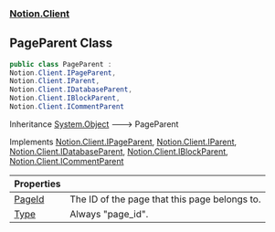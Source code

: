 ### [Notion.Client](Notion.Client.md 'Notion.Client')

## PageParent Class

```csharp
public class PageParent :
Notion.Client.IPageParent,
Notion.Client.IParent,
Notion.Client.IDatabaseParent,
Notion.Client.IBlockParent,
Notion.Client.ICommentParent
```

Inheritance [System.Object](https://docs.microsoft.com/en-us/dotnet/api/System.Object 'System.Object') &#129106; PageParent

Implements [Notion.Client.IPageParent](https://docs.microsoft.com/en-us/dotnet/api/Notion.Client.IPageParent 'Notion.Client.IPageParent'), [Notion.Client.IParent](https://docs.microsoft.com/en-us/dotnet/api/Notion.Client.IParent 'Notion.Client.IParent'), [Notion.Client.IDatabaseParent](https://docs.microsoft.com/en-us/dotnet/api/Notion.Client.IDatabaseParent 'Notion.Client.IDatabaseParent'), [Notion.Client.IBlockParent](https://docs.microsoft.com/en-us/dotnet/api/Notion.Client.IBlockParent 'Notion.Client.IBlockParent'), [Notion.Client.ICommentParent](https://docs.microsoft.com/en-us/dotnet/api/Notion.Client.ICommentParent 'Notion.Client.ICommentParent')

| Properties | |
| :--- | :--- |
| [PageId](Notion.Client.PageParent.PageId.md 'Notion.Client.PageParent.PageId') | The ID of the page that this page belongs to. |
| [Type](Notion.Client.PageParent.Type.md 'Notion.Client.PageParent.Type') | Always "page_id". |
